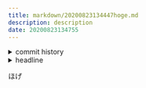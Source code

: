 ```yaml
---
title: markdown/20200823134447hoge.md
description: description
date: 20200823134755
---
```

<!-- history area start -->
<details><summary>commit history</summary><div><ol>
<li>2020/08/23 13:47:32 122a2c7</li>
</ol></div></details>
<!-- history area end -->
<!-- toc area start -->
<details><summary>headline</summary><div>
<!-- START doctoc -->
<!-- END doctoc -->

</div></details>

<!-- toc area end -->
ほげ
